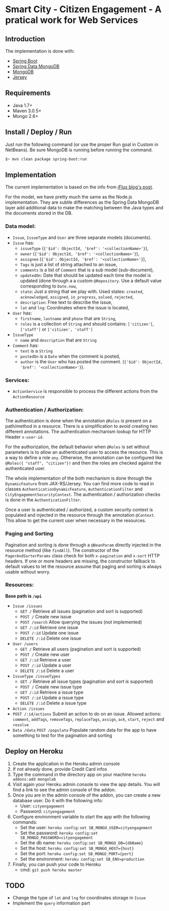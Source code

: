 # Smart City - Citizen Engagement - A pratical work for Web Services

## Introduction

The implementation is done with:

- [Spring Boot](http://projects.spring.io/spring-boot/)
- [Spring Data MongoDB](http://projects.spring.io/spring-data-mongodb/)
- [MongoDB](http://www.mongodb.org/)
- [Jersey](https://jersey.java.net/)

## Requirements

- Java 1.7+
- Maven 3.0.5+
- Mongo 2.6+

## Install / Deploy / Run

Just run the following command (or use the proper Run goal in Custom in NetBeans). Be sure MongoDB is running before running the command.

```bash
$> mvn clean package spring-boot:run
```

## Implementation

The current implementation is based on the info from [iFlux blog's post](http://www.iflux.io/use-case/2015/02/03/citizen-engagement.html).

For the model, we have pretty much the same as the Node.js implementation. They are subtle differences as the Spring Data MongoDB layer add
additional data to make the matching between the Java types and the documents stored in the DB.

### Data model:

- `Issue`, `IssueType` and `User` are three separate models (documents).
- `Issue` has:
	- `issueType` (`{'$id': ObjectId, '$ref': '<collectionName>'}`),
	- `owner` (`{'$id': ObjectId, '$ref': '<collectionName>'}`),
	- `assignee` (`{'$id': ObjectId, '$ref': '<collectionName>'}`),
	- `Tags` is just a list of string attached to an issue,
	- `comments` is a list of `Comment` that is a sub model (sub-document),
	- `updatedOn`: Date that should be updated each time the model is updated (done through a a custom `@Repository`. Use a default value corresponding to `Date.now`,
	- `state`: Just a string that we play with. Used states: `created`, `acknowledged`, `assigned`, `in_progress`, `solved`, `rejected`,
	- `description`: Free text to describe the issue,
	- `lat` and `lng`: Coordinates where the issue is located,
- `User` has:
	- `firstname`, `lastname` and `phone` that are `String`,
	- `roles` is a collection of `String` and should contains: `['citizen']`, `['staff']` or `['citizen', 'staff']`
- `IssueType`
	- `name` and `description` that are `String`
- `Comment` has:
	- `text` is a `String`
	- `postedOn` is a `Date` when the comment is posted,
	- `author` is the `User` who has posted the comment.  (`{'$id': ObjectId, '$ref': '<collectionName>'}`).

### Services:

- `ActionService` is responsible to process the different actions from the `ActionResource`

### Authentication / Authorization:

The authentication is done when the annotation `@Roles` is present on a path/method in a resource. There is a simplification to avoid creating
two different annotations. The authentication mechanism lookup for HTTP Header `x-user-id`.

For the authorization, the default behavior when `@Roles` is set without parameters is to allow an authenticated user to access the resource. This
is a way to define a role `any`. Otherwise, the annotation can be configured like `@Roles({ "staff", "citizen"})` and then the roles are checked
against the authenticated user.

The whole implementation of the both mechanism is done through the `DynamicFeature` from JAX-RS/Jersey. You can find more code to read in classes
`AuthenticationDynamicFeature`, `AuthenticationFilter` and `CityEngagementSecurityContext`. The authentication / authorization checks is done in
the `AuthenticationFilter`.

Once a user is authenticated / authorized, a custom security context is populated and injected in the resource through the annotation `@Context`.
This allow to get the current user when necessary in the resources.

### Paging and Sorting

Pagination and sorting is done through a `@BeanParam` directly injected in the resource method (like `findAll`). The constructor of the `PagerAndSorterParams`
class check for both `x-pagination` and `x-sort` HTTP headers. If one or more headers are missing, the constructor fallback to default values
to let the resource assume that paging and sorting is always usable without worry.

### Resources:

**Base path is `/api`**

- `Issue /issues`
	- `GET /` Retrieve all issues (pagination and sort is supported)
	- `POST /` Create new issue
	- `POST /search` Allow querying the issues (not implemented)
	- `GET /:id` Retrieve one issue
	- `POST /:id` Update one issue
	- `DELETE /:id` Delete one issue
- `User /users`
	- `GET /` Retrieve all users (pagination and sort is supported)
	- `POST /` Create new user
	- `GET /:id` Retrieve a user
	- `POST /:id` Update a user
	- `DELETE /:id` Delete a user
- `IssueType /issueTypes`
	- `GET /` Retrieve all issue types (pagination and sort is supported)
	- `POST /` Create new issue type
	- `GET /:id` Retrieve a issue type
	- `POST /:id` Update a issue type
	- `DELETE /:id` Delete a issue type
- `Action /issues`
 - `POST /:id/actions` Submit an action to do on an issue. Allowed actions: `comment`, `addTags`, `removeTags`, `replaceTags`, `assign`, `ack`, `start`, `reject` and `resolve`
- `Data /data`
	`POST /populate` Populate random data for the app to have something to test for the pagination and sorting

## Deploy on Heroku

1. Create the application in the Heroku admin console
2. If not already done, provide Credit Card infos
3. Type the command in the directory app on your machine `heroku addons:add mongolab`
4. Visit again your Heroku admin console to view the app details. You will find a link to see the admin console of the addon.
5. Once you are in the admin console of the addon, you can create a new database user. Do it with the following info:
	- User: `cityengagement`
	- Password: `cityengagement`
6. Configure environment variable to start the app with the following commands:
	- Set the user: `heroku config:set SB_MONGO_USER=cityengagement`
	- Set the password: `heroku config:set SB_MONGO_PASSWORD=cityengagement`
	- Set the db name: `heroku config:set SB_MONGO_DB={dbName}`
	- Set the host: `heroku config:set SB_MONGO_HOST={host}`
	- Set the port: `heroku config:set SB_MONGO_PORT={port}`
	- Set the environment: `heroku config:set SB_ENV=production`
7. Finally, you can push your code to Heroku
	- cmd: `git push heroku master`

## TODO

- Change the type of `lat` and `lng` for coordinates storage in `Issue`
- Implement the `query` information part
